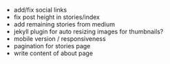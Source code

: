 - add/fix social links
- fix post height in stories/index
- add remaining stories from medium
- jekyll plugin for auto resizing images for thumbnails?
- mobile version / responsiveness
- pagination for stories page
- write content of about page
